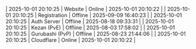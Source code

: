 | 2025-10-01 20:10:25 | Website | Online | 2025-10-01 20:10:22 |
| 2025-10-01 20:10:25 | Registration | Offline | 2025-09-09 16:40:23 |
| 2025-10-01 20:10:25 | Auth Server | Offline | 2025-08-18 09:33:31 |
| 2025-10-01 20:10:25 | Kezan (PvE) | Offline | 2025-08-03 17:58:02 |
| 2025-10-01 20:10:25 | Gurubashi (PvP) | Offline | 2025-08-23 21:44:06 |
| 2025-10-01 20:10:25 | Cloudflare | Online | 2025-10-01 20:10:22 |
